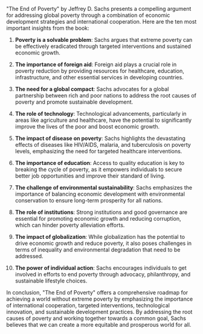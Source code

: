 "The End of Poverty" by Jeffrey D. Sachs presents a compelling argument for addressing global poverty through a combination of economic development strategies and international cooperation. Here are the ten most important insights from the book:

1. **Poverty is a solvable problem**: Sachs argues that extreme poverty can be effectively eradicated through targeted interventions and sustained economic growth.

2. **The importance of foreign aid**: Foreign aid plays a crucial role in poverty reduction by providing resources for healthcare, education, infrastructure, and other essential services in developing countries.

3. **The need for a global compact**: Sachs advocates for a global partnership between rich and poor nations to address the root causes of poverty and promote sustainable development.

4. **The role of technology**: Technological advancements, particularly in areas like agriculture and healthcare, have the potential to significantly improve the lives of the poor and boost economic growth.

5. **The impact of disease on poverty**: Sachs highlights the devastating effects of diseases like HIV/AIDS, malaria, and tuberculosis on poverty levels, emphasizing the need for targeted healthcare interventions.

6. **The importance of education**: Access to quality education is key to breaking the cycle of poverty, as it empowers individuals to secure better job opportunities and improve their standard of living.

7. **The challenge of environmental sustainability**: Sachs emphasizes the importance of balancing economic development with environmental conservation to ensure long-term prosperity for all nations.

8. **The role of institutions**: Strong institutions and good governance are essential for promoting economic growth and reducing corruption, which can hinder poverty alleviation efforts.

9. **The impact of globalization**: While globalization has the potential to drive economic growth and reduce poverty, it also poses challenges in terms of inequality and environmental degradation that need to be addressed.

10. **The power of individual action**: Sachs encourages individuals to get involved in efforts to end poverty through advocacy, philanthropy, and sustainable lifestyle choices.

In conclusion, "The End of Poverty" offers a comprehensive roadmap for achieving a world without extreme poverty by emphasizing the importance of international cooperation, targeted interventions, technological innovation, and sustainable development practices. By addressing the root causes of poverty and working together towards a common goal, Sachs believes that we can create a more equitable and prosperous world for all.